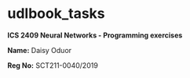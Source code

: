 # udlbook_tasks

**ICS 2409 Neural Networks - Programming exercises**


**Name:** Daisy Oduor

**Reg No:** SCT211-0040/2019
